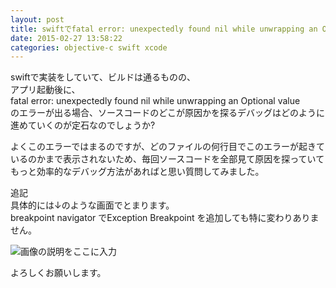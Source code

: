 ```yaml
---
layout: post
title: swiftでfatal error: unexpectedly found nil while unwrapping an Optional valueが出た時のデバッグ方法
date: 2015-02-27 13:58:22
categories: objective-c swift xcode
---
```

<p>swiftで実装をしていて、ビルドは通るものの、<br>
アプリ起動後に、<br>
fatal error: unexpectedly found nil while unwrapping an Optional value<br>
のエラーが出る場合、ソースコードのどこが原因かを探るデバッグはどのように進めていくのが定石なのでしょうか?</p>

<p>よくこのエラーではまるのですが、どのファイルの何行目でこのエラーが起きているのかまで表示されないため、毎回ソースコードを全部見て原因を探っていて<br>
もっと効率的なデバッグ方法があればと思い質問してみました。</p>

<p>追記<br>
具体的には↓のような画面でとまります。<br>
breakpoint navigator でException Breakpoint を追加しても特に変わりありません。</p>

<p><img src="https://i.stack.imgur.com/3JGWV.png" alt="画像の説明をここに入力"></p>

<p>よろしくお願いします。</p>
